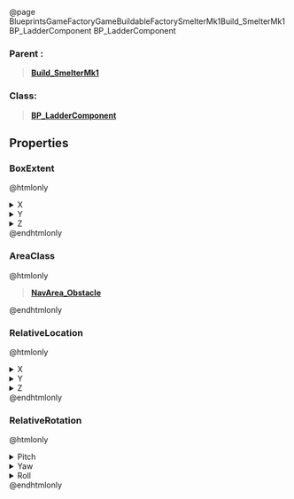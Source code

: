 @page BlueprintsGameFactoryGameBuildableFactorySmelterMk1Build_SmelterMk1BP_LadderComponent BP_LadderComponent
### Parent :
<b><a href="_blueprints_game_factory_game_buildable_factory_smelter_mk1_build__smelter_mk1.html"><blockquote>Build_SmelterMk1</blockquote></a></b>
### Class:
<b><a href="_blueprints_game_factory_game_buildable-shared_ladder_b_p__ladder_component.html"><blockquote>BP_LadderComponent</blockquote></a></b>
## Properties
### BoxExtent
@htmlonly
<details>
 <summary>X</summary>
<blockquote>40</blockquote>
</details>
<details>
 <summary>Y</summary>
<blockquote>50</blockquote>
</details>
<details>
 <summary>Z</summary>
<blockquote>200</blockquote>
</details>
@endhtmlonly

### AreaClass
@htmlonly
<b><a href="_class_script_nav_area__obstacle.html"><blockquote>NavArea_Obstacle</blockquote></a></b>
@endhtmlonly

### RelativeLocation
@htmlonly
<details>
 <summary>X</summary>
<blockquote>-189.99951171875</blockquote>
</details>
<details>
 <summary>Y</summary>
<blockquote>-320.0002746582031</blockquote>
</details>
<details>
 <summary>Z</summary>
<blockquote>265</blockquote>
</details>
@endhtmlonly

### RelativeRotation
@htmlonly
<details>
 <summary>Pitch</summary>
<blockquote>0</blockquote>
</details>
<details>
 <summary>Yaw</summary>
<blockquote>-0.0006206934340298176</blockquote>
</details>
<details>
 <summary>Roll</summary>
<blockquote>0</blockquote>
</details>
@endhtmlonly

